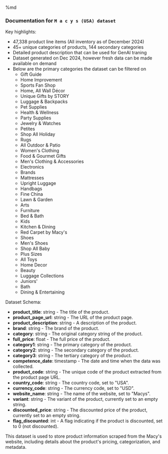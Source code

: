 %md

### Documentation for `M a c y s (USA) dataset`

Key highlights:
  - 47,338 product line items (All inventory as of December 2024)
  - 45+ unique categories of products, 144 secondary categories
  - Detailed product description that can be used for GenAI traning
  - Dataset generated on Dec 2024, however fresh data can be made available on demand
  - Below are the primary categories the dataset can be filtered on
    * Gift Guide
    * Home Improvement
    * Sports Fan Shop
    * Home, All Wall Décor
    * Unique Gifts by STORY
    * Luggage & Backpacks 
    * Pet Supplies
    * Health & Wellness
    * Party Supplies
    * Jewelry & Watches
    * Petites
    * Shop All Holiday
    * Rugs
    * All Outdoor & Patio
    * Women's Clothing
    * Food & Gourmet Gifts
    * Men's Clothing & Accessories
    * Electronics
    * Brands
    * Mattresses
    * Upright Luggage
    * Handbags
    * Fine China
    * Lawn & Garden
    * Arts
    * Furniture
    * Bed & Bath
    * Kids
    * Kitchen & Dining
    * Red Carpet by Macy's
    * Shoes
    * Men's Shoes
    * Shop All Baby
    * Plus Sizes
    * All Toys
    * Home Decor
    * Beauty
    * Luggage Collections
    * Juniors'
    * Bath
    * Dining & Entertaining

Dataset Schema:
- **product_title**: string - The title of the product.
- **product_page_url**: string - The URL of the product page.
- **product_description**: string - A description of the product.
- **brand**: string - The brand of the product.
- **category**: string - The original category string of the product.
- **full_price**: float - The full price of the product.
- **category1**: string - The primary category of the product.
- **category2**: string - The secondary category of the product.
- **category3**: string - The tertiary category of the product.
- **competence_date**: timestamp - The date and time when the data was collected.
- **product_code**: string - The unique code of the product extracted from the product page URL.
- **country_code**: string - The country code, set to "USA".
- **currency_code**: string - The currency code, set to "USD".
- **website_name**: string - The name of the website, set to "Macys".
- **variant**: string - The variant of the product, currently set to an empty string.
- **discounted_price**: string - The discounted price of the product, currently set to an empty string.
- **flag_discounted**: int - A flag indicating if the product is discounted, set to 0 (not discounted).

This dataset is used to store product information scraped from the Macy's website, including details about the product's pricing, categorization, and metadata.
